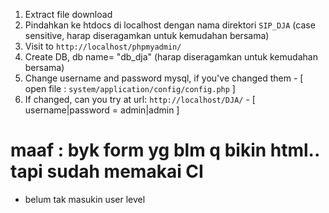 1. Extract file download
2. Pindahkan ke htdocs di localhost dengan nama direktori `SIP_DJA` (case sensitive, harap diseragamkan untuk kemudahan bersama)
3. Visit to `http://localhost/phpmyadmin/`
4. Create DB, db name= "db_dja" (harap diseragamkan untuk kemudahan bersama)
5. Change username and password mysql, if you've changed them - [ open file : `system/application/config/config.php` ]
6. If changed, can you try at url: `http://localhost/DJA/` - [ username|password = admin|admin ]


# maaf : byk form yg blm q bikin html.. tapi sudah memakai CI

- belum tak masukin user level